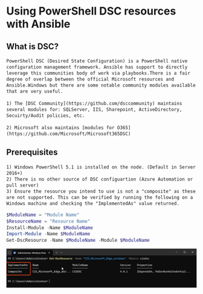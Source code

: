# Using PowerShell DSC resources with Ansible

## What is DSC?
    PowerShell DSC (Desired State Configuration) is a PowerShell native configuration management framework. Ansible has support to directly leverage this communities body of work via playbooks.There is a fair degree of overlap between the official Microsoft resources and Ansible.Windows but there are some notable community modules available that are very useful.

    1) The [DSC Community](https://github.com/dsccommunity) maintains several modules for: SQLServer, IIS, Sharepoint, ActiveDirectory, Secuirty/Audit policies, etc.

    2) Microsoft also maintains [modules for O365](https://github.com/Microsoft/Microsoft365DSC)

## Prerequisites
    1) Windows PowerShell 5.1 is installed on the node. (Default in Server 2016+)
    2) There is no other source of DSC configuartion (Azure Automation or pull server)
    3) Ensure the resource you intend to use is not a "composite" as these are not supported. This can be verified by running the following on a Windows machine and checking the "ImplementedAs" value returned.
```powershell
$ModuleName = "Module Name"
$ResourceName = "Resource Name"
Install-Module -Name $ModuleName
Import-Module -Name $ModuleName
Get-DscResource -Name $ModuleName -Module $ModuleName
```
![image](dsc-1.png)
